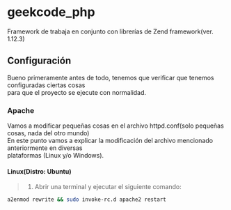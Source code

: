 geekcode_php
============

Framework de trabaja en conjunto con librerías de Zend framework(ver. 1.12.3)

Configuración
-------------

Bueno primeramente antes de todo, tenemos que verificar que tenemos configuradas ciertas cosas  
para que el proyecto se ejecute con normalidad.

### Apache

Vamos a modificar pequeñas cosas en el archivo httpd.conf(solo pequeñas cosas, nada del otro mundo)  
En este punto vamos a explicar la modificación del archivo mencionado anteriormente en diversas  
plataformas (Linux y/o Windows).

#### Linux(Distro: Ubuntu)

> 1. Abrir una terminal y ejecutar el siguiente comando:  
``` bash
a2enmod rewrite && sudo invoke-rc.d apache2 restart
``` 

